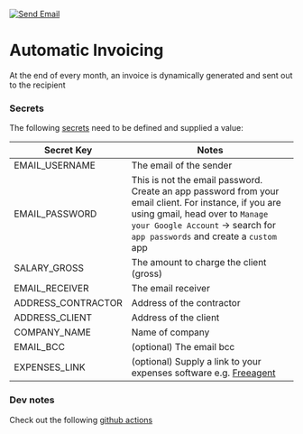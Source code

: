 [![Send Email](https://github.com/Jay-Plumb/invoice/actions/workflows/invoice.yml/badge.svg)](https://github.com/Jay-Plumb/invoice/actions/workflows/invoice.yml)

# Automatic Invoicing

At the end of every month, an invoice is dynamically generated and sent out to the recipient

### Secrets

The following [secrets](https://github.com/Jay-Plumb/invoice/settings/secrets/actions) need to be defined and supplied a value:

| Secret Key         | Notes                                                                                                                                                                                                                  |
| ------------------ | ---------------------------------------------------------------------------------------------------------------------------------------------------------------------------------------------------------------------- |
| EMAIL_USERNAME     | The email of the sender                                                                                                                                                                                                |
| EMAIL_PASSWORD     | This is not the email password. Create an app password from your email client. For instance, if you are using gmail, head over to `Manage your Google Account` -> search for `app passwords` and create a `custom` app |
| SALARY_GROSS       | The amount to charge the client (gross)                                                                                                                                                                                |
| EMAIL_RECEIVER     | The email receiver                                                                                                                                                                                                     |
| ADDRESS_CONTRACTOR | Address of the contractor                                                                                                                                                                                              |
| ADDRESS_CLIENT     | Address of the client                                                                                                                                                                                                  |
| COMPANY_NAME       | Name of company                                                                                                                                                                                                        |
| EMAIL_BCC          | (optional) The email bcc                                                                                                                                                                                               |
| EXPENSES_LINK      | (optional) Supply a link to your expenses software e.g. [Freeagent](https://www.freeagent.com/en/)                                                                                                                     |

### Dev notes

Check out the following [github actions](https://github.com/marketplace?type=actions)
